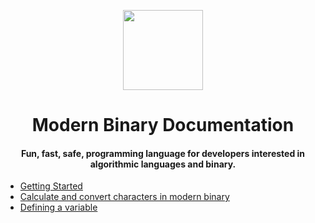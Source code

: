 <div align="center">
<p>
    <img width="128" src="https://github.com/ThisIsMatin/ModernBinary/blob/main/dist/docs-logo.png?raw=true">
</p>
<h1>Modern Binary Documentation</h1>
<h4>Fun, fast, safe, programming language for developers interested in algorithmic languages and binary.</h4>
</div>
<div align="center">
</div>

* [Getting Started](https://modernbinary.github.io/ModernBinary/get-started)
* [Calculate and convert characters in modern binary](https://modernbinary.github.io/ModernBinary/translate)
* [Defining a variable](https://modernbinary.github.io/ModernBinary/define-variable)
